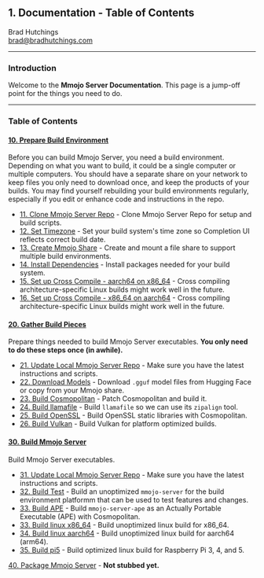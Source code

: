 ## 1. Documentation - Table of Contents

Brad Hutchings<br/>
brad@bradhutchings.com

---
### Introduction
Welcome to the **Mmojo Server Documentation**. This page is a jump-off point for the things you need to do.

---
### Table of Contents
#### [10. Prepare Build Environment](10-Prepare-Build-Environment.md)
Before you can build Mmojo Server, you need a build environment. Depending on what you want to build, it could be a single computer or multiple computers. You should have a separate share on your network to keep files you only need to download once, and keep the products of your builds. You may find yourself rebuilding your build environments regularly, especially if you edit or enhance code and instructions in the repo.

- [11. Clone Mmojo Server Repo](11-Clone-Mmojo-Server-Repo.md) - Clone Mmojo Server Repo for setup and build scripts.
- [12. Set Timezone](12-Set-Timezone.md) - Set your build system's time zone so Completion UI reflects correct build date.
- [13. Create Mmojo Share](13-Create-Mmojo-Share.md) - Create and mount a file share to support multiple build environments.
- [14. Install Dependencies](14-Install-Dependencies.md) - Install packages needed for your build system.
- [15. Set up Cross Compile - aarch64 on x86_64](15-Set-up-Cross-Compile-aarch64-on-x86_64.md) - Cross compiling architecture-specific Linux builds might work well in the future.
- [16. Set up Cross Compile - x86_64 on aarch64](16-Set-up-Cross-Compile-x86_64-on-aarch64.md) - Cross compiling architecture-specific Linux builds might work well in the future.

#### [20. Gather Build Pieces](20-Gather-Build-Pieces.md)
Prepare things needed to build Mmojo Server executables. **You only need to do these steps once (in awhile).**

- [21. Update Local Mmojo Server Repo](21-Update-Local-Mmojo-Server-Repo.md) - Make sure you have the latest instructions and scripts.
- [22. Download Models](22-Download-Models.md) - Download `.gguf` model files from Hugging Face or copy from your Mmojo share.
- [23. Build Cosmopolitan](23-Build-Cosmopolitan.md) - Patch Cosmopolitan and build it.
- [24. Build llamafile](24-Build-llamafile.md) - Build `llamafile` so we can use its `zipalign` tool.
- [25. Build OpenSSL](25-Build-OpenSSL.md) - Build OpenSSL static libraries with Cosmopolitan.
- [26. Build Vulkan](26-Build-Vulkan.md) - Build Vulkan for platform optimized builds.

#### [30. Build Mmojo Server](30-Build-Mmojo-Server.md)
Build Mmojo Server executables.

- [31. Update Local Mmojo Server Repo](31-Update-Local-Mmojo-Server-Repo.md) - Make sure you have the latest instructions and scripts.
- [32. Build Test](32-Test.md) - Build an unoptimized `mmojo-server` for the build environment platformm that can be used to test features and changes.
- [33. Build APE](32-Build-APE.md) - Build `mmojo-server-ape` as an Actually Portable Executable (APE) with Cosmopolitan.
- [33. Build linux x86_64](33-Build-linux-x86_64.md) - Build unoptimized linux build for x86_64.
- [34. Build linux aarch64](34-Build-linux-aarch64.md) - Build unoptimized linux build for aarch64 (arm64).
- [35. Build pi5](35-Build-pi5.md) - Build optimized linux build for Raspberry Pi 3, 4, and 5.

[40. Package Mmojo Server](40-Package-Mmojo-Server.md) - **Not stubbed yet.**

